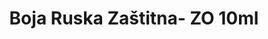 ---
layout: product
title: "Boja Ruska Zaštitna- ZO 10ml"
price: "330" 
desc: "Acrylic Laquer 10mL"
img_path: "/assets/img/RC070.jpg"
brand: "AK "
available: true
special_offer: false
new: false
soon: false
cat: "020000"
subcat: "020200"
subsubcat: "020201"
sifra: "RC070"
---